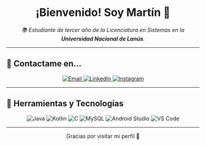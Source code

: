 <h1 align="center">  
  ¡Bienvenido! Soy Martín 👋  
</h1>

<p align="center">
  <em> 📚 Estudiante de tercer año de la Licenciatura en Sistemas en la <strong>Universidad Nacional de Lanús</strong>.</em>
</p>

<hr>

## 💬 Contactame en...

<p align="center">
  <a href="mailto:echavarria.martin@hotmail.com">
  <img src="https://img.shields.io/badge/echavarria.martin@hotmail.com-D14836?style=for-the-badge&logo=gmail&logoColor=white" alt="Email"/>
</a>
  <a href="https://www.linkedin.com/in/martinechavarria" target="_blank">
    <img src="https://img.shields.io/badge/LinkedIn-0077B5?style=for-the-badge&logo=linkedin&logoColor=white" alt="LinkedIn"/>
  </a>
  <a href="https://www.instagram.com/martinechav_/" target="_blank">
    <img src="https://img.shields.io/badge/Instagram-E4405F?style=for-the-badge&logo=instagram&logoColor=white" alt="Instagram"/>
  </a>
</p>

---

## 🧠 Herramientas y Tecnologías

<p align="center">
  <img src="https://img.shields.io/badge/Java-ED8B00?style=for-the-badge&logo=java&logoColor=white" alt="Java"/>
  <img src="https://img.shields.io/badge/Kotlin-0095D5?style=for-the-badge&logo=kotlin&logoColor=white" alt="Kotlin"/>
  <img src="https://img.shields.io/badge/C-00599C?style=for-the-badge&logo=c&logoColor=white" alt="C"/>
  <img src="https://img.shields.io/badge/MySQL-4479A1?style=for-the-badge&logo=mysql&logoColor=white" alt="MySQL"/>
  <img src="https://img.shields.io/badge/Android_Studio-3DDC84?style=for-the-badge&logo=android-studio&logoColor=white" alt="Android Studio"/>
  <img src="https://img.shields.io/badge/VS_Code-007ACC?style=for-the-badge&logo=visual-studio-code&logoColor=white" alt="VS Code"/>
</p>

---

<p align="center">
  Gracias por visitar mi perfil 🙌
</p>


